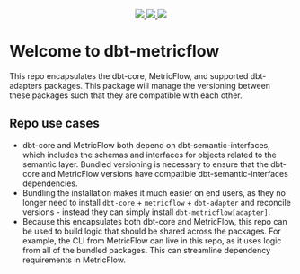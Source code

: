 <p align="center">
    <a target="_blank" href="https://twitter.com/dbt_labs">
    <img src="https://img.shields.io/twitter/follow/dbt_labs?labelColor=image.png&color=163B36&logo=twitter&style=flat">
  </a>
    <a target="_blank" href="https://www.getdbt.com/community/">
    <img src="https://img.shields.io/badge/Slack-join-163B36">
  </a>
    <a href="https://github.com/psf/black"><img src="https://img.shields.io/badge/code%20style-black-000000.svg" /></a>
</p>

# Welcome to dbt-metricflow

This repo encapsulates the dbt-core, MetricFlow, and supported dbt-adapters packages. This package will manage the versioning between these packages such that they are compatible with each other.

## Repo use cases
- dbt-core and MetricFlow both depend on dbt-semantic-interfaces, which includes the schemas and interfaces for objects related to the semantic layer. Bundled versioning is necessary to ensure that the dbt-core and MetricFlow versions have compatible dbt-semantic-interfaces dependencies.
- Bundling the installation makes it much easier on end users, as they no longer need to install `dbt-core` + `metricflow` + `dbt-adapter` and reconcile versions - instead they can simply install `dbt-metricflow[adapter]`.
- Because this encapsulates both dbt-core and MetricFlow, this repo can be used to build logic that should be shared across the packages. For example, the CLI from MetricFlow can live in this repo, as it uses logic from all of the bundled packages. This can streamline dependency requirements in MetricFlow.